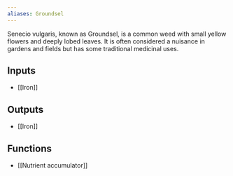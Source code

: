 ```yaml
---
aliases: Groundsel
---
```

Senecio vulgaris, known as Groundsel, is a common weed with small yellow flowers and deeply lobed leaves. It is often considered a nuisance in gardens and fields but has some traditional medicinal uses.
## Inputs
- [[Iron]]

## Outputs
- [[Iron]]

## Functions
- [[Nutrient accumulator]]
